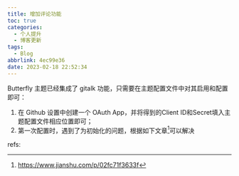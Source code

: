 ```yaml
---
title: 增加评论功能
toc: true
categories:
  - 个人提升
  - 博客更新
tags:
  - Blog
abbrlink: 4ec99e36
date: 2023-02-18 22:52:34
---
```


Butterfly 主题已经集成了 gitalk 功能，只需要在主题配置文件中对其启用和配置即可：
1. 在 Github 设置中创建一个 OAuth App，并将得到的Client ID和Secret填入主题配置文件相应位置即可；
2. 第一次配置时，遇到了为初始化的问题，根据如下文章[^1]可以解决

refs:

[^1]: https://www.jianshu.com/p/02fc71f3633f